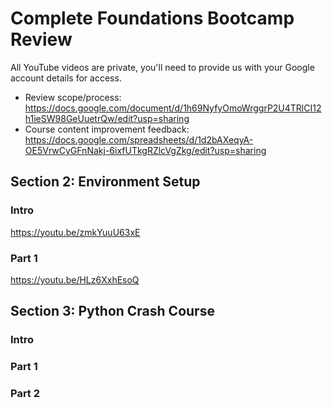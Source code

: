 # Complete Foundations Bootcamp Review

All YouTube videos are private, you'll need to provide us with your Google account details for access.

* Review scope/process: https://docs.google.com/document/d/1h69NyfyOmoWrggrP2U4TRlCI12h1ieSW98GeUuetrQw/edit?usp=sharing
* Course content improvement feedback: https://docs.google.com/spreadsheets/d/1d2bAXeqyA-OE5VrwCyGFnNakj-6ixfUTkgRZlcVgZkg/edit?usp=sharing

## Section 2: Environment Setup

### Intro

https://youtu.be/zmkYuuU63xE

### Part 1

https://youtu.be/HLz6XxhEsoQ

## Section 3: Python Crash Course

### Intro

### Part 1

### Part 2
